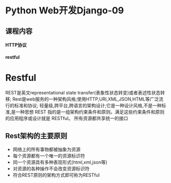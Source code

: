 # Python Web开发Django-09

## 课程内容

#### HTTP协议

#### restful



# Restful

REST是英文representational state transfer(表象性状态转变)或者表述性状态转移;
Rest是web服务的一种架构风格;使用HTTP,URI,XML,JSON,HTML等广泛流行的标准和协议;
轻量级,跨平台,跨语言的架构设计;它是一种设计风格,不是一种标准,是一种思想
REST 指的是一组架构约束条件和原则。满足这些约束条件和原则的应用程序或设计就是 RESTful。
所有资源都共享统一的接口

## Rest架构的主要原则
- 网络上的所有事物都被抽象为资源
- 每个资源都有一个唯一的资源标识符
- 同一个资源具有多种表现形式(html,xml,json等)
- 对资源的各种操作不会改变资源标识符
- 符合REST原则的架构方式即可称为RESTful